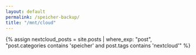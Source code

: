 ```yaml
---
layout: default
permalink: /speicher-backup/
title: "/mnt/cloud"
---
```


{% assign nextcloud_posts = site.posts | where_exp: "post", "post.categories contains 'speicher' and post.tags contains 'nextcloud'" %}
